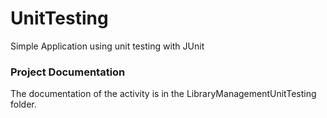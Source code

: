 # UnitTesting
Simple Application using unit testing with JUnit

### Project Documentation
The documentation of the activity is in the LibraryManagementUnitTesting folder.
